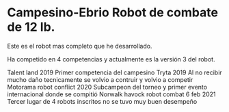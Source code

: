 # Campesino-Ebrio Robot de combate de 12 lb. 

Este es el robot mas completo que he desarrollado.

Ha competido en 4 competencias y actualmente es la versión 3 del robot.

Talent land 2019
Primer competencia del campesino
Tryta 2019
Al no recibir mucho daño tecnicamente se volvio a contruir y volvio a competir
Motorama robot conflict 2020
Subcampeon del torneo y primer evento internacional donde se compitió
Norwalk havock robot combat 6 feb 2021
Tercer lugar de 4 robots inscritos no se tuvo muy buen desempeño
